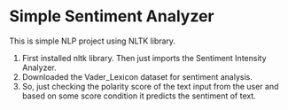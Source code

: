 # Simple Sentiment Analyzer
This is simple NLP project using NLTK library.
1. First installed nltk library. Then just imports the Sentiment Intensity Analyzer.
2. Downloaded the Vader_Lexicon dataset for sentiment analysis.
3. So, just checking the polarity score of the text input from the user and based on some score condition it predicts the sentiment of text.
